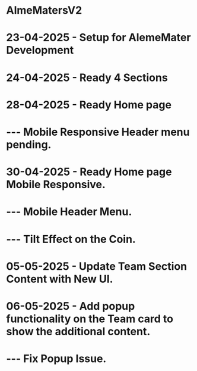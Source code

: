 # AlmeMatersV2


# 23-04-2025 - Setup for AlemeMater Development

# 24-04-2025 - Ready 4 Sections

# 28-04-2025 - Ready Home page
# --- Mobile Responsive Header menu pending. 

# 30-04-2025 - Ready Home page Mobile Responsive.
# --- Mobile Header Menu.
# --- Tilt Effect on the Coin.

# 05-05-2025 - Update Team Section Content with New UI.

# 06-05-2025 - Add popup functionality on the Team card to show the additional content.
# --- Fix Popup Issue.